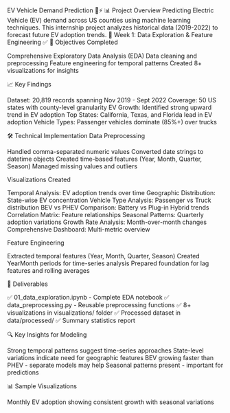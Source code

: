 EV Vehicle Demand Prediction 🚗⚡
📊 Project Overview
Predicting Electric Vehicle (EV) demand across US counties using machine learning techniques. This internship project analyzes historical data (2019-2022) to forecast future EV adoption trends.
📅 Week 1: Data Exploration & Feature Engineering ✅
🎯 Objectives Completed

Comprehensive Exploratory Data Analysis (EDA)
Data cleaning and preprocessing
Feature engineering for temporal patterns
Created 8+ visualizations for insights

📈 Key Findings

Dataset: 20,819 records spanning Nov 2019 - Sept 2022
Coverage: 50 US states with county-level granularity
EV Growth: Identified strong upward trend in EV adoption
Top States: California, Texas, and Florida lead in EV adoption
Vehicle Types: Passenger vehicles dominate (85%+) over trucks

🛠️ Technical Implementation
Data Preprocessing

Handled comma-separated numeric values
Converted date strings to datetime objects
Created time-based features (Year, Month, Quarter, Season)
Managed missing values and outliers

Visualizations Created

Temporal Analysis: EV adoption trends over time
Geographic Distribution: State-wise EV concentration
Vehicle Type Analysis: Passenger vs Truck distribution
BEV vs PHEV Comparison: Battery vs Plug-in Hybrid trends
Correlation Matrix: Feature relationships
Seasonal Patterns: Quarterly adoption variations
Growth Rate Analysis: Month-over-month changes
Comprehensive Dashboard: Multi-metric overview

Feature Engineering

Extracted temporal features (Year, Month, Quarter, Season)
Created YearMonth periods for time-series analysis
Prepared foundation for lag features and rolling averages

📁 Deliverables

✅ 01_data_exploration.ipynb - Complete EDA notebook
✅ data_preprocessing.py - Reusable preprocessing functions
✅ 8+ visualizations in visualizations/ folder
✅ Processed dataset in data/processed/
✅ Summary statistics report

🔍 Key Insights for Modeling

Strong temporal patterns suggest time-series approaches
State-level variations indicate need for geographic features
BEV growing faster than PHEV - separate models may help
Seasonal patterns present - important for predictions

📊 Sample Visualizations

Monthly EV adoption showing consistent growth with seasonal variations
